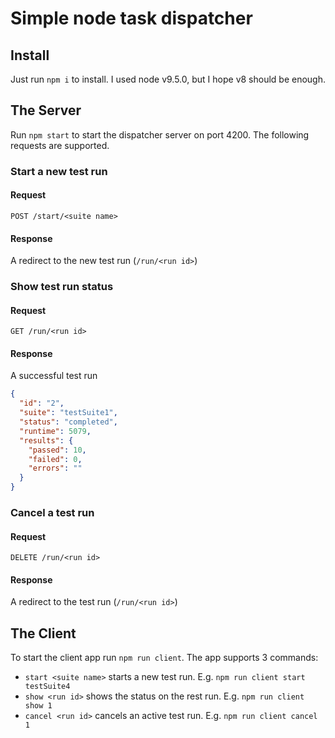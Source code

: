 # Simple node task dispatcher
## Install
Just run `npm i` to install. I used node v9.5.0, but I hope v8 should be enough.
## The Server
Run `npm start` to start the dispatcher server on port 4200. The following requests are supported.
### Start a new test run
#### Request
`POST /start/<suite name>`
#### Response
A redirect to the new test run (`/run/<run id>`)
### Show test run status
#### Request
`GET /run/<run id>`
#### Response 

A successful test run
```json
{
  "id": "2",
  "suite": "testSuite1",
  "status": "completed",
  "runtime": 5079,
  "results": {
    "passed": 10,
    "failed": 0,
    "errors": ""
  }
}
```
### Cancel a test run
#### Request
`DELETE /run/<run id>`
#### Response 
A redirect to the test run (`/run/<run id>`)
## The Client
To start the client app run `npm run client`. The app supports 3 commands:

- `start <suite name>` starts a new test run. E.g. `npm run client start testSuite4`
- `show <run id>` shows the status on the rest run. E.g. `npm run client show 1`
- `cancel <run id>` cancels an active test run. E.g. `npm run client cancel 1`

